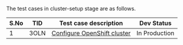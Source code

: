 The test cases in cluster-setup stage are as follows.

| S.No | TID  | Test case description                                        | Dev Status    |
| ---- | ---- | ------------------------------------------------------------ | ------------- |
| 1    | 3OLN | [Configure OpenShift cluster](https://github.com/openebs/e2e-openshift/tree/master/Openshift-EE/pipelines/OpenEBS-base/stages/1-cluster-setup) | In Production |

